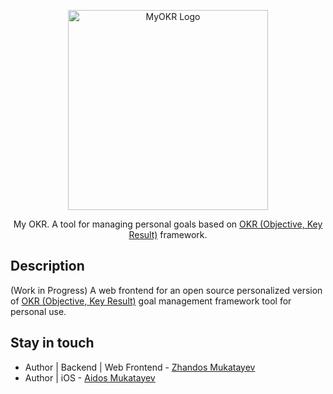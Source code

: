 <p align="center">
  <a href="https://github.com/zhandosm/my-okr-backend" target="blank"><img src="https://user-images.githubusercontent.com/77268705/167988035-fb84057a-feb3-4d9e-a6e2-e5930cabbecc.png" width="320" alt="MyOKR Logo" /></a>
</p>

  <p align="center">My OKR. A tool for managing personal goals based on <a href="https://en.wikipedia.org/wiki/OKR" target="_blank">OKR (Objective, Key Result)</a> framework.</p>


## Description
(Work in Progress) A web frontend for an open source personalized version of <a href="https://en.wikipedia.org/wiki/OKR" target="_blank">OKR (Objective, Key Result)</a> goal management framework tool for personal use.

## Stay in touch
- Author | Backend | Web Frontend - [Zhandos Mukatayev](https://www.linkedin.com/in/zhanmdd/)
- Author | iOS - [Aidos Mukatayev](https://www.linkedin.com/in/zhanmdd/)